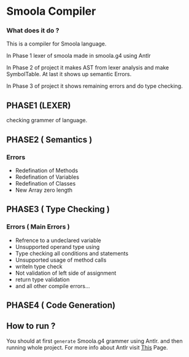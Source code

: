 # Smoola Compiler
### What does it do ? 
This is a compiler for Smoola language.

In Phase 1 lexer of smoola made in smoola.g4 using Antlr

In Phase 2 of project it makes AST from lexer analysis and make SymbolTable. At last it shows up semantic Errors.

In Phase 3 of project it shows remaining errors and do type checking.

## PHASE1 (LEXER)
checking grammer of language.

## PHASE2 ( Semantics )
### Errors 
* Redefination of Methods 
* Redefination of Variables
* Redefination of Classes
* New Array zero length 

## PHASE3 ( Type Checking )
### Errors ( Main Errors ) 
* Refrence to a undeclared variable
* Unsupported operand type using 
* Type checking all conditions and statements
* Unsupported usage of method calls
* writeln type check
* Not validation of left side of assignment
* return type validation
* and all other compile errors...

## PHASE4 ( Code Generation)

## How to run ? 
You should at first `generate` Smoola.g4 grammer using Antlr. and then running whole project. 
For more info about Antlr visit [This](https://www.antlr.org) Page.
